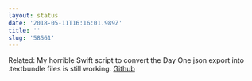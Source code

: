 ```yaml
---
layout: status
date: '2018-05-11T16:16:01.989Z'
title: ''
slug: '58561'
---
```

Related: My horrible Swift script to convert the Day One json export into .textbundle files is still working. [Github](https://github.com/hartlco/DayOneToMarkdownFiles)
